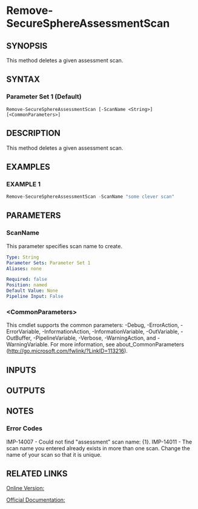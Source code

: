 ﻿# Remove-SecureSphereAssessmentScan

## SYNOPSIS
This method deletes a given assessment scan.

## SYNTAX

### Parameter Set 1 (Default)
```
Remove-SecureSphereAssessmentScan [-ScanName <String>] [<CommonParameters>]
```

## DESCRIPTION
This method deletes a given assessment scan.

## EXAMPLES

### EXAMPLE 1

```powershell
Remove-SecureSphereAssessmentScan -ScanName "some clever scan"
```

## PARAMETERS

### ScanName
This parameter specifies scan name to create.

```yaml
Type: String
Parameter Sets: Parameter Set 1
Aliases: none

Required: false
Position: named
Default Value: None
Pipeline Input: False
```

### \<CommonParameters\>
This cmdlet supports the common parameters: -Debug, -ErrorAction, -ErrorVariable, -InformationAction, -InformationVariable, -OutVariable, -OutBuffer, -PipelineVariable, -Verbose, -WarningAction, and -WarningVariable. For more information, see about_CommonParameters (http://go.microsoft.com/fwlink/?LinkID=113216).

## INPUTS

## OUTPUTS

## NOTES

### Error Codes
IMP-14007 - Could not find "assessment" scan name: {1}.
IMP-14011 - The scan name you entered already exists in more than one scan. Change the name of your scan so that it is unique.

## RELATED LINKS

[Online Version:](https://github.com/akshinmustafayev/Documentation/MD)

[Official Documentation:](https://docs.imperva.com/bundle/v13.6-api-reference-guide/page/70919.htm)



